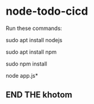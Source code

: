 # node-todo-cicd

Run these commands:

sudo apt install nodejs

sudo apt install npm

sudo npm install

node app.js*
## END THE khotom
